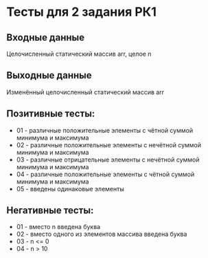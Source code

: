 ﻿# Тесты для 2 задания РК1

## Входные данные
Целочисленный статический массив arr, целое n

## Выходные данные
Изменённый целочисленный статический массив arr

## Позитивные тесты:
- 01 - различные положительные элементы с чётной суммой минимума и максимума
- 02 - различные положительные элементы с нечётной суммой минимума и максимума
- 03 - различные отрицательные элементы с нечётной суммой минимума и максимума
- 04 - различные положительные элементы с чётной суммой минимума и максимума
- 05 - введены одинаковые элементы

## Негативные тесты:
- 01 - вместо n введена буква
- 02 - вместо одного из элементов массива введена буква
- 03 - n <= 0
- 04 - n > 10